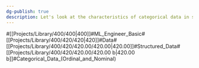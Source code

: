 ```yaml
---
dg-publish: true
description: Let's look at the characteristics of categorical data in structured data. It's similar to numeric data, but it uses categories, or categories.
---
```

#[[Projects/Library/400/400\|400]]#ML_Engineer_Basic#[[Projects/Library/400/420/420\|420]]#Data#[[Projects/Library/400/420/420.00/420.00\|420.00]]#Structured_Data#[[Projects/Library/400/420/420.00/420.00 b\|420.00 b]]#Categorical_Data_(Ordinal_and_Nominal)



